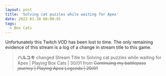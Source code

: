 ```yaml
---
layout: post
title: 'Solving cat puzzles while waiting for Apex'
date: 2022-01-30 00:00:01
tags:
  - Box Cats
---
```


Unfortunately this Twitch VOD has been lost to time. The only remaining evidence of this stream is a log of a change in stream title to this game.

> **ハルユキ** changed Stream Title to Solving cat puzzles while waiting for Apex &#124; Playing Box Cats &#124; 30/01 from ~~Continuing my battlepass journey &#124; Playing Apex Legends &#124; 29/01~~